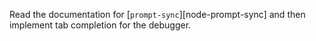 Read the documentation for [`prompt-sync`][node-prompt-sync]
and then implement <span g="tab_completion">tab completion</span>
for the debugger.
